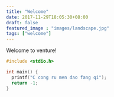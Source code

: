 ```yaml
---
title: "Welcome"
date: 2017-11-29T18:05:30+08:00
draft: false
featured_image : "images/landscape.jpg"
tags: ["welcome"]
---
```


Welcome to venture!

``` c
#include <stdio.h>

int main() {
  printf("C cong ru men dao fang qi");
  return -1;
}

```